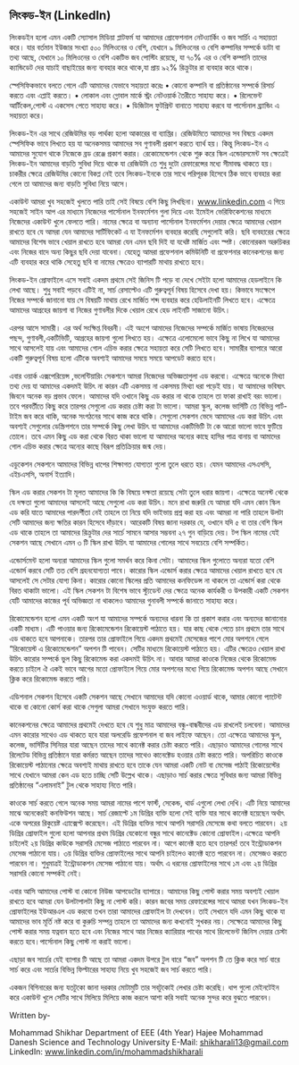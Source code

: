 ## লিংকড-ইন (LinkedIn)

লিংকডইন হলো এমন একটি স্যোসাল মিডিয়া প্লাটফর্ম যা আমাদের প্রোফেশনাল নেটও্যার্কিং ও জব সার্চিং এ সহায়তা করে। যার বর্তমান ইউজার সংখ্যা ৫০০ মিলিওনের ও বেশি, যেখানে ৯ মিলিওনের ও বেশি কম্পানির সম্পর্কে ডাটা বা তথ্য আছে, যেখানে ১০ মিলিওনের ও বেশি একটিভ জব পোস্টিং রয়েছে, যা ৭০% এর ও বেশি কম্পানি তাদের ক্যান্ডিডেট দের যাচাই বাছাইয়ের জন্য ব্যবহার করে থাকে,যা প্রায় ৯২% রিক্রুটার রা ব্যবহার করে থাকে।

স্পেসিফিকভাবে বলতে গেলে এটি আমাদের যেভাবে সহায়তা করেঃ
    •	কোনো কম্পানি বা প্রতিষ্ঠানের সম্পর্কে রিসার্চ করতে এবং এপ্লাই করতে।
    •	লোকাল এবং গ্লোবাল মার্কে স্ট্রং নেটওয়ার্ক তৈরীতে সাহায্য করে। 
    •	রিলেভেন্ট আর্টিকেল,পোস্ট এ একসেস পেতে সাহায্য করে। 
    •	ডিজিটাল ফুটপ্রিন্ট বানাতে সাহায্য করবে যা পার্সোনাল ব্র্যান্ডিং এ সহায়তা করে।

লিংকড-ইন এর সাথে রেজিউমির বড় পার্থক্য হলো আকারের বা ব্যাপ্তির। রেজিউমিতে আমাদের সব বিষয়ে একদম স্পেসিফিক ভাবে লিখতে হয় যা অনেকসময় আমাদের সব গুণাবলী প্রকাশ করতে ব্যার্থ হয়। কিন্তু লিংকড-ইন এ আমাদের সুযোগ থাকে নিজেকে ব্রড রেঞ্জে প্রকাশ করার। রেকোমেন্ডেশন থেকে শুরু করে স্কিল এন্ডোরসমেন্ট সব ক্ষেত্রেই লিংকড-ইন আমাদের বাড়তি সুবিধা দিয়ে থাকে যা রেজিউমি তে শুধু দুটো রেফারেন্সের মধ্যে সীমাবদ্ধ থাকতে হয়। চাকরীর ক্ষেত্রে রেজিউমির কোনো বিকপ্ল নেই তবে লিংকড-ইনকে তার সাথে পরিপূরক হিসেবে ঠিক ভাবে ব্যবহার করা গেলে তা আমাদের জন্য বাড়তি সুবিধা নিয়ে আসে।

একাউন্ট আমরা খুব সহজেই খুলতে পারি তাই সেই বিষয়ে বেশি কিছু লিখছিনা। www.linkedin.com  এ গিয়ে সহজেই সাইন আপ এর মাধ্যমে নিজেদের পার্সোনাল ইনফর্মেশন গুলা দিয়ে এবং ইমেইল ভেরিফিকেশনের মাধ্যমে নিজেদের একাউন্ট খুলে ফেলতে পারি। নামের ক্ষেত্রে বা অন্যান্য পার্সোনাল ইনফর্মেশন দেয়ার ক্ষেত্রে আমাদের খেয়াল রাখতে হবে যে আমরা যেন আমাদের সার্টিফিকেট এ যা ইনফর্মেশন ব্যবহার করেছি সেগুলোই করি। ছবি ব্যবহারের ক্ষেত্রে আমাদের বিশেষ ভাবে খেয়াল রাখতে হবে আমরা যেন এমন ছবি দিই যা যথেষ্ট মার্জিত এবং স্পষ্ট। কোনোরকম অরুচিকর এবং নিজের বাদে অন্য কিছুর ছবি দেয়া যাবেনা। যেহেতু আমরা প্রফেশনাল কমিউনিটি বা প্রফেশনার কানেকশনের জন্য এটি ব্যবহার করে থাকি সেহেতু ছবি বা নামের ক্ষেত্রেও ব্যাপারটি মাথায় রাখতে হবে। 
	
লিংকড-ইন প্রোফাইলে এসে সবাই একদম প্রথমে সেই জিনিস টি পড়ে বা দেখে সেইটা হলো আমাদের হেডলাইনে কি লেখা আছে। শুধু সবাই পড়বে এটিই না, সার্চ রেসাল্টেও এটি গুরুত্বপূর্ন বিষয় হিসেবে দেখা হয়। কিভাবে সংক্ষেপে নিজের সম্পর্কে জানানো যায় সে বিষয়টি মাথায় রেখে মার্জিত শব্দ ব্যবহার করে হেডিলাইনটি লিখতে হবে। এক্ষেত্রে আমাদের আগ্রহের জায়গা বা নিজের গুণাবলীর দিকে খেয়াল রেখে হেড লাইনটি সাজানো উচিৎ।

এরপর আসে সামারী। এর অর্থ সংক্ষিপ্ত বিবরনী। এই অংশে আমাদের নিজেদের সম্পর্কে মার্জিত ভাষায় নিজেরদের পছন্দ, গুণাবলী,একটিভিটি, আগ্রহের জায়গা গুলো লিখতে হয়। এক্ষেত্রে এলোমেলো ভাবে কিছু না লিখে যা আমাদের সাথে আসলেই যায় এবং আমাদের গোল এচিভ করার ক্ষেত্রে সহায়তা করে সেটি লিখতে হবে। সামারীর ব্যাপারে আরো একটি গুরুত্বপূর্ন বিষয় হলো এটিকে অবশ্যই আমাদের সময়ে সময়ে আপডেট করতে হবে। 

এবার ওয়ার্ক এক্সপেরিয়েন্স ,ভলেন্টিয়ারিং সেকশনে আমরা নিজেদের অভিজ্ঞতাগুলা এড করবো। এক্ষেত্রে অনেকে মিথ্যা তথ্য দেয় যা আমাদের একদমই উচিৎ না কারন এটি একসময় না একসময় মিথ্যা ধরা পড়েই যায়। যা আমাদের ভবিষ্যৎ জিবনে অনেক বড় প্রভাব ফেলে। আমাদের যদি ওখানে কিছু এড করার না থাকে তাহলে তা ফাকা রাখাই বরং ভালো। তবে পরবর্তীতে কিছু করে তারপর সেগুলো এড করার চেষ্টা করা টা ভালো। আমরা স্কুল, কলেজ ভার্সিটি তে বিভিন্ন পার্ট-টাইম জব করে থাকি, অনেক সংগঠনের সাথে কাজ করে থাকি। সেগুলো সেকশন ভেদে আমাদের এড করা উচিৎ এবং অবশ্যই সেগুলোর ডেস্ক্রিপশনে তার সম্পর্কে কিছু লেখা উচিৎ যা আমাদের একটিভিটি টা কে আরো ভালো ভাবে ফুটিয়ে তোলে। তবে এমন কিছু এড করা থেকে বিরত থাকা ভালো যা আমাদের অন্যের কাছে হাসির পাত্র বানায় বা আমাদের গোল এচিভ করার ক্ষেত্রে অন্যের কাছে বিরূপ প্রতিক্রিয়ার জন্ম দেয়।
	
এডুকেশন সেকশনে আমাদের বিভিন্ন ধাপের শিক্ষাগত যোগ্যতা গুলো তুলে ধরতে হয়। যেমন আমাদের এসএসসি, এইচএসসি, অনার্স ইত্যাদি। 
	
স্কিল এড করার সেকশন টা মূলত আমাদের কি কি বিষয়ে দক্ষতা রয়েছে সেটা তুলে ধরার জায়গা। এক্ষেত্রে অনেস্ট থেকে যে দক্ষতা গুলো আমাদের আসলেই আছে সেগুলো এড করা উচিৎ। মনে রাখা জরুরি যে আমরা যদি এমন কোন স্কিল এড করি যাতে আমাদের পারদর্শীতা নেই তাহলে তা নিয়ে যদি ভাইভায় প্রশ্ন করা হয় এবং আমরা না পারি তাহলে উলটা সেটি আমাদের জন্য ক্ষতির কারন হিসেবে দাঁড়াবে। আরেকটি বিষয় জানা দরকার যে, ওখানে যদি ৫ বা তার বেশি স্কিল এড  থাকে তাহলে তা আমাদের রিক্রুটার দের সার্চে সামনে আসার সম্ভবনা ২৭ গুন বাড়িয়ে দেয়। টপ স্কিল নামের যেই সেকশন আছে সেখানে এমন ৩ টি স্কিল রাখা উচিৎ যা আমাদের গোলের সাথে সবচেয়ে বেশি সম্পর্কিত।
	
এন্ডোর্সমেন্ট হলো অন্যরা আমাদের স্কিল গুলো সমর্থন করে কিনা সেটা। আমাদের স্কিল গুলোতে অন্যরা যতো বেশি এন্ডোর্স করবে সেটি তত বেশি গ্রহনযোগ্যতা পাবে। কারোর স্কিল এন্ডোর্স করার ক্ষেত্রে আমাদের খেয়াল রাখতে হবে যে আসলেই সে সেটার যোগ্য কিনা। কারোর কোনো স্কিলের প্রতি আমাদের কনফিডেন্স না থাকলে তা এন্ডোর্স করা থেকে বিরত থাকাটা ভালো। এই স্কিল সেকশন টা বিশেষ ভাবে স্ট্যুডেন্ট দের ক্ষেত্রে অনেক কার্যকরী ও উপকারী একটি সেকশন যেটি আমাদের কাজের পূর্ব অভিজ্ঞতা না থাকলেও আমাদের গুনাবলী সম্পর্কে জানাতে সাহায্য করে। 
	
রিকোমেন্ডেশন হলো এমন একটি অংশ যা আমাদের সম্পর্কে অন্যদের ধারনা কি তা প্রকাশ করার এবং অন্যদের জানানোর একটি মাধ্যম। এটি পাওয়ার জন্য রিকোমেন্ডেশন রিকোয়েস্ট পাঠাতে হয়। যার কাছ থেকে পেতে চান প্রথমে তার সাথে এড থাকতে হবে আপনাকে। তারপর তার প্রোফাইলে গিয়ে একদম প্রথমেই মেসেজের পাশে মোর অপশনে গেলে “রিকোয়েস্ট এ রিকোমেন্ডেশন” অপশন টি পাবেন। সেটির মাধ্যমে রিকোয়েস্ট পাঠাতে হয়। এটির ক্ষেত্রেও খেয়াল রাখা উচিৎ কারোর সম্পর্কে ভুল কিছু রিকোমেন্ড করা একদমই উচিৎ না। আবার আমরা কাওকে নিজের থেকে রিকোমেন্ড করতে চাইলে ঐ একই ভাবে আগের মতো প্রোফাইলে গিয়ে মোর অপশনের মধ্যে গিয়ে রিকোমেন্ড অপশন আছে সেখানে ক্লিক করে রিকোমেন্ড করতে পারি।
	
এডিশনাল সেকশন হিসেবে একটি সেকশন আছে সেখানে আমাদের যদি কোনো এওয়ার্ড থাকে, আমার কোনো প্যাটেন্ট থাকে বা কোনো কোর্স করা থাকে সেগুলা আমরা সেখানে সংযুক্ত করতে পারি। 

কানেকশনের ক্ষেত্রে আমাদের প্রথমেই দেখতে হবে যে শুধু মাত্র আমাদের বন্ধু-বান্ধবীদের এড রাখলেই চলবেনা। আমাদের এমন কারোর সাথেও এড থাকতে হবে যারা অলরেডি প্রফেশনাল বা জব লাইফে আছেন। তো এক্ষেত্রে আমাদের স্কুল, কলেজ, ভার্সিটির সিনিয়র যারা আছেন তাদের সাথে কানেক্ট করার চেষ্টা করতে পারি। এছাড়াও আমাদের গোলের সাথে রিলেটেড বিভিন্ন প্রতিষ্ঠানে যারা কর্মরত আছেন তাদের সাথেও কানেক্টেড হওয়ার চেষ্টা করতে পারি। অপরিচিত কাওকে রিকোয়েস্ট পাঠানোর ক্ষেত্রে অবশ্যই মাথায় রাখতে হবে তাকে যেন আমরা একটি নোট বা মেসেজ পাঠাই রিকোয়েস্টের সাথে যেখানে আমরা কেন এড হতে চাচ্ছি সেটি উল্লেখ থাকে। এছাড়াও সার্চ করার ক্ষেত্রে সুবিধার জন্য আমরা বিভিন্ন প্রতিষ্ঠানের “এলামনাই” টুল থেকে সাহায্য নিতে পারি। 
	
কাওকে সার্চ করতে গেলে অনেক সময় আমরা নামের পাশে ফার্স্ট, সেকেন্ড, থার্ড এগুলো লেখা দেখি। এটি নিয়ে আমাদের মাঝে অনেকেরই কনফিউশন আছে। সার্চ রেজাল্টে ১ম ডিগ্রির ব্যক্তি হলো সেই ব্যক্তি যার সাথে কানেক্ট হয়েছেন অর্থাৎ একে অপরের রিকুয়েষ্ট এ্যাক্সেপ্ট করেছেন। এই ডিগ্রির ব্যক্তির সাথে আপনি সরাসরি মেসেজে কথা বলতে পারবেন। ২য় ডিগ্রির প্রোফাইল গুলো হলো আপনার প্রথম ডিগ্রির যেকোনো বন্ধুর সাথে কানেক্টেড কোনো প্রোফাইল।এক্ষেত্রে আপনি চাইলেই ২য় ডিগ্রির কাউকে সরাসরি মেসেজ পাঠাতে পারবেন না। আগে কানেক্ট হতে হবে তারপর! তবে ইন্ট্রোডাকশন মেসেজ পাঠানো যায়। ৩য় ডিগ্রির ব্যক্তির প্রোফাইলের সাথে আপনি চাইলেও কানেক্ট হতে পারবেন না। মেসেজও করতে পারবেন না। শুধুমাত্রই ইন্ট্রোডাকশন মেসেজ পাঠানো যায়। অর্থাৎ এ ধরনের প্রোফাইলের সাথে ১ম এবং ২য় ডিগ্রির সরাসরি কোনো সম্পর্কই নেই।
	
এবার আসি আমাদের পোস্ট বা কোনো নিউজ আপডেটের ব্যাপারে। আমাদের কিছু পোস্ট করার সময় অবশ্যই খেয়াল রাখতে হবে আমরা যেন উলটাপালটা কিছু না পোস্ট করি। কারন জবের সময় রেফারেন্সের সাথে আমরা যখন লিংকড-ইন প্রোফাইলের ইউআরএল এড করবো তখন তারা আমাদের প্রোফাইল টা দেখবেন। তাই সেখানে যদি এমন কিছু থাকে যা আমাদের ভাব মূর্তি নষ্ট করে বা কুরুচি সম্পন্ন তাহলে তা আমাদের জন্য কখনোই সুখকর নয়। সেক্ষেত্রে আমাদের কিছু পোস্ট করার সময় যত্নবান হতে হবে এবং নিজের সাথে আর নিজের ক্যারিয়ার পাথের সাথে রিলেভেন্ট জিনিস দেয়ার চেস্টা করতে হবে।পার্সোনাল কিছু পোস্ট না করাই ভালো।
	
এছাড়া জব সার্চের যেই ব্যাপার টি আছে তা আমরা একদম উপরে টুল বারে “জব” অপশন টি তে ক্লিক করে সার্চ বারে সার্চ করে এবং সার্চের বিভিন্ন ফিল্টারের সাহায্য নিয়ে খুব সহজেই জব সার্চ করতে পারি। 

একজন বিগিনারের জন্য যতটুকো জানা দরকার মোটামুটি তার সবটুকোই লেখার চেষ্টা করেছি। ধাপ গুলো মেইনটেইন করে একাউন্ট খুলে সেটির সাথে মিলিয়ে মিলিয়ে কাজ করলে আশা করি সবাই অনেক সুন্দর করে বুঝতে পারবেন। 





Written by-

Mohammad Shikhar
Department of EEE (4th Year)
Hajee Mohammad Danesh Science and Technology University
E-Mail: shikharali13@gmail.com
LinkedIn: www.linkedin.com/in/mohammadshikharali
